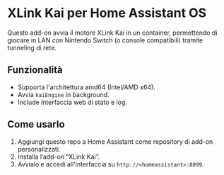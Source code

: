 # XLink Kai per Home Assistant OS

Questo add-on avvia il motore XLink Kai in un container, permettendo di giocare in LAN con Nintendo Switch (o console compatibili) tramite tunneling di rete.

## Funzionalità
- Supporta l'architettura amd64 (Intel/AMD x64).
- Avvia `kaiEngine` in background.
- Include interfaccia web di stato e log.

## Come usarlo
1. Aggiungi questo repo a Home Assistant come repository di add-on personalizzati.
2. Installa l’add-on “XLink Kai”.
3. Avvialo e accedi all'interfaccia su `http://<homeassistant>:8099`.
